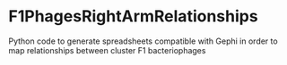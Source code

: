 # F1PhagesRightArmRelationships
Python code to generate spreadsheets compatible with Gephi in order to map relationships between cluster F1 bacteriophages
